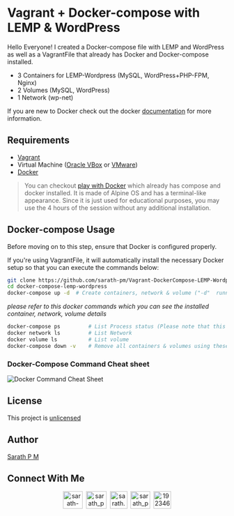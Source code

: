 # Vagrant + Docker-compose with LEMP & WordPress

Hello Everyone! I created a Docker-compose file with LEMP and WordPress as well as a VagrantFile that already has Docker and Docker-compose installed.

- 3 Containers for LEMP-Wordpress (MySQL, WordPress+PHP-FPM, Nginx)
- 2 Volumes (MySQL, WordPress)
- 1 Network (wp-net)

If you are new to Docker check out the docker [documentation](https://docs.docker.com/) for more information.

## Requirements
- [Vagrant](https://www.vagrantup.com/downloads)
- Virtual Machine ([Oracle VBox](https://www.virtualbox.org/wiki/Downloads) or [VMware](https://www.vmware.com/in/products/workstation-pro/workstation-pro-evaluation.html))
- [Docker](https://docs.docker.com/get-docker/)

> You can checkout [play with Docker](https://labs.play-with-docker.com/) which already has compose and docker installed. It is made of Alpine OS and has a terminal-like appearance. Since it is just used for educational purposes, you may use the 4 hours of the session without any additional installation.

## Docker-compose Usage

Before moving on to this step, ensure that Docker is configured properly. 

If you're using VagrantFile, it will automatically install the necessary Docker setup so that you can execute the commands below: 

```sh
git clone https://github.com/sarath-pm/Vagrant-DockerCompose-LEMP-Wordpress.git
cd docker-compose-lemp-wordpress
docker-compose up -d  # Create containers, network & volume ("-d"  running container in detached mode)
```
_please refer to this docker commands which you can see the installed container, network, volume details_
```sh
docker-compose ps         # List Process status (Please note that this command only works with the installation directory)
docker network ls         # List Network
docker volume ls          # List volume
docker-compose down -v    # Remove all containers & volumes using these commands (Please note that this command only works with the installation directory)
```
 

### Docker-Compose Command Cheat sheet
![Docker Command Cheat Sheet](https://i.ibb.co/D7LHWMx/docker-compose-cheat-sheet-ryan-prater.png)


## License
This project is [unlicensed](https://github.com/sarath-pm/Vagrant-DockerCompose-LEMP-Wordpress/blob/main/LICENSE)

## Author
[Sarath P M](sarath-pm.github.io)

## Connect With Me
<p align="center">
<a href="https://www.linkedin.com/in/sarath-p-m/" target="blank"><img align="center" src="https://i.pinimg.com/originals/de/b4/6f/deb46f02a59e3b3a2aa58fac16290d63.gif" alt="sarath-p-m" height="40" width="45" /></a>
&nbsp;<a href="https://dev.to/sarath_pm" target="blank"><img align="center" src="https://res.cloudinary.com/practicaldev/image/fetch/s--0UiMFgbU--/c_limit%2Cf_auto%2Cfl_progressive%2Cq_66%2Cw_880/https://thepracticaldev.s3.amazonaws.com/i/0vbfzhjcsjs0u716x88o.gif" alt="sarath_pm" height="40" width="47" /></a>  
&nbsp;<a href="mailto:sarath.pm@outlook.com" target="blank"><img align="center" src="https://user-images.githubusercontent.com/86669668/171339003-ef5b5c96-eac8-478c-a9cc-318ca9477fce.gif" alt="sarath.pm@outlook.com" width="40" /></a>      
&nbsp;<a href="https://www.hackerrank.com/sarath_pm" target="blank"><img align="center" src="https://user-images.githubusercontent.com/86669668/171338019-50f8c8de-e1ac-4651-b2cf-1901eceb2e51.gif" alt="sarath_pm" height="40" width="45"></a>
&nbsp;<a href="https://stackoverflow.com/users/19234611" target="blank"><img align="center" src="https://user-images.githubusercontent.com/86669668/171333456-ac1d5e66-bd90-468b-a1bf-c030ba6a1fed.gif" alt="19234611" width="40" /></a>
</p> 

